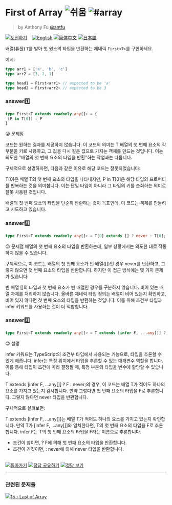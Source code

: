 <!--info-header-start--><h1>First of Array <img src="https://img.shields.io/badge/-%EC%89%AC%EC%9B%80-7aad0c" alt="쉬움"/> <img src="https://img.shields.io/badge/-%23array-999" alt="#array"/></h1><blockquote><p>by Anthony Fu <a href="https://github.com/antfu" target="_blank">@antfu</a></p></blockquote><p><a href="https://tsch.js.org/14/play/ko" target="_blank"><img src="https://img.shields.io/badge/-%EB%8F%84%EC%A0%84%ED%95%98%EA%B8%B0-3178c6?logo=typescript&logoColor=white" alt="도전하기"/></a> &nbsp;&nbsp;&nbsp;<a href="./README.md" target="_blank"><img src="https://img.shields.io/badge/-English-gray" alt="English"/></a>  <a href="./README.zh-CN.md" target="_blank"><img src="https://img.shields.io/badge/-%E7%AE%80%E4%BD%93%E4%B8%AD%E6%96%87-gray" alt="简体中文"/></a>  <a href="./README.ja.md" target="_blank"><img src="https://img.shields.io/badge/-%E6%97%A5%E6%9C%AC%E8%AA%9E-gray" alt="日本語"/></a> </p><!--info-header-end-->

배열(튜플) `T`를 받아 첫 원소의 타입을 반환하는 제네릭 `First<T>`를 구현하세요.

예시:

```ts
type arr1 = ['a', 'b', 'c']
type arr2 = [3, 2, 1]

type head1 = First<arr1> // expected to be 'a'
type head2 = First<arr2> // expected to be 3
```

### answer1️⃣
```ts
type First<T extends readonly any[]> = {
 [P in T[0]] : P
}
```
😛 문제점

코드는 원하는 결과를 제공하지 않습니다. 이 코드의 의미는 T 배열의 첫 번째 요소의 각 부분을 키로 사용하고,
그 값을 다시 같은 값으로 가지는 객체를 만드는 것입니다.
이는 의도한 "배열의 첫 번째 요소의 타입을 반환"하는 작업과는 다릅니다.

구체적으로 설명하자면, 다음과 같은 이유로 해당 코드는 잘못되었습니다:

T[0]은 배열 T의 첫 번째 요소의 타입을 나타내지만, P in T[0]은 해당 타입의 프로퍼티를 반복하는 것을 의미합니다.
이는 단일 타입이 아니라 그 타입의 키를 순회하는 의미로 잘못 사용된 것입니다.

배열의 첫 번째 요소의 타입을 단순히 반환하는 것이 목표인데, 이 코드는 객체를 만들려고 시도하고 있습니다.


### answer2️⃣
```ts
type First<T extends readonly any[]> = T[0] extends [] ? never : T[0];
```

😛 문제점 
배열의 첫 번째 요소의 타입을 반환하는데, 일부 상황에서는 의도한 대로 작동하지 않을 수 있습니다.

구체적으로, 이 코드는 배열의 첫 번째 요소가 빈 배열([])인 경우 never를 반환하고, 그렇지 않으면 첫 번째 요소의 타입을 반환합니다.
하지만 이 접근 방식에는 몇 가지 문제가 있습니다:

빈 배열 []의 타입과 첫 번째 요소가 빈 배열인 경우를 구분하지 않습니다.
비어 있는 배열 자체를 처리하지 않습니다.
올바른 제네릭 타입 정의는 배열이 비어 있는지 확인하고, 비어 있지 않다면 첫 번째 요소의 타입을 반환하는 것입니다.
이를 위해 조건부 타입과 infer 키워드를 사용하는 것이 더 적합합니다.



### answer3️⃣
```ts
type First<T extends readonly any[]> = T extends [infer F, ...any[]] ? F : never;
```
😊 설명

infer 키워드는 TypeScript의 조건부 타입에서 사용되는 기능으로, 타입을 추론할 수 있게 해줍니다.
infer는 특정 위치에서 타입을 추론할 수 있는 매개변수 역할을 합니다. 이를 통해 타입이 조건에 따라 결정될 때, 특정 부분의 타입을 변수에 할당할 수 있습니다.

T extends [infer F, ...any[]] ? F : never;의 경우, 이 코드는 배열 T가 적어도 하나의 요소를 가지고 있는지 검사합니다.
만약 그렇다면 첫 번째 요소의 타입을 F로 추론합니다. 그렇지 않다면 never 타입을 반환합니다.

구체적으로 살펴보면:

T extends [infer F, ...any[]]는 배열 T가 적어도 하나의 요소를 가지고 있는지 확인합니다.
만약 T가 [infer F, ...any[]]와 일치한다면, T의 첫 번째 요소의 타입을 F로 추론합니다.
infer F는 T의 첫 번째 요소의 타입을 F라는 이름으로 추론합니다.
- 조건이 참이면, ? F에 의해 첫 번째 요소의 타입을 반환합니다.
- 조건이 거짓이면, : never에 의해 never 타입을 반환합니다.




<!--info-footer-start--><br><a href="../../README.ko.md" target="_blank"><img src="https://img.shields.io/badge/-%EB%8F%8C%EC%95%84%EA%B0%80%EA%B8%B0-grey" alt="돌아가기"/></a> <a href="https://tsch.js.org/14/answer/ko" target="_blank"><img src="https://img.shields.io/badge/-%EC%A0%95%EB%8B%B5%20%EA%B3%B5%EC%9C%A0%ED%95%98%EA%B8%B0-teal" alt="정답 공유하기"/></a> <a href="https://tsch.js.org/14/solutions" target="_blank"><img src="https://img.shields.io/badge/-%EC%A0%95%EB%8B%B5%20%EB%B3%B4%EA%B8%B0-de5a77?logo=awesome-lists&logoColor=white" alt="정답 보기"/></a> <hr><h3>관련된 문제들</h3><a href="https://github.com/type-challenges/type-challenges/blob/main/questions/00015-medium-last/README.ko.md" target="_blank"><img src="https://img.shields.io/badge/-15%E3%83%BBLast%20of%20Array-d9901a" alt="15・Last of Array"/></a> <!--info-footer-end-->
